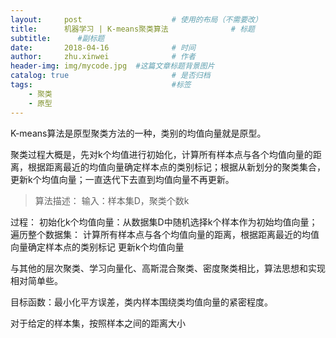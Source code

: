 ```yaml
---
layout:     post   				    # 使用的布局（不需要改）
title:      机器学习 | K-means聚类算法 				# 标题 
subtitle:      #副标题
date:       2018-04-16 				# 时间
author:     zhu.xinwei 		    	# 作者
header-img: img/mycode.jpg 	#这篇文章标题背景图片
catalog: true 						# 是否归档
tags:								#标签
    - 聚类
    - 原型
---
```



K-means算法是原型聚类方法的一种，类别的均值向量就是原型。

聚类过程大概是，先对k个均值进行初始化，计算所有样本点与各个均值向量的距离，根据距离最近的均值向量确定样本点的类别标记；根据从新划分的聚类集合，更新k个均值向量；一直迭代下去直到均值向量不再更新。

> 算法描述：
输入：样本集D，聚类个数k

过程：
初始化k个均值向量：从数据集D中随机选择k个样本作为初始均值向量；
遍历整个数据集：
计算所有样本点与各个均值向量的距离，根据距离最近的均值向量确定样本点的类别标记
更新k个均值向量

与其他的层次聚类、学习向量化、高斯混合聚类、密度聚类相比，算法思想和实现相对简单些。

目标函数：最小化平方误差，类内样本围绕类均值向量的紧密程度。

对于给定的样本集，按照样本之间的距离大小